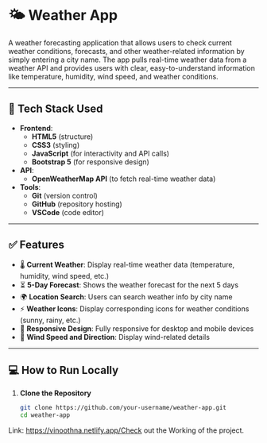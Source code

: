 # 🌤️ Weather App

A weather forecasting application that allows users to check current weather conditions, forecasts, and other weather-related information by simply entering a city name. The app pulls real-time weather data from a weather API and provides users with clear, easy-to-understand information like temperature, humidity, wind speed, and weather conditions.

---

## 🚀 Tech Stack Used

- **Frontend**:
  - **HTML5** (structure)
  - **CSS3** (styling)
  - **JavaScript** (for interactivity and API calls)
  - **Bootstrap 5** (for responsive design)
- **API**:
  - **OpenWeatherMap API** (to fetch real-time weather data)
- **Tools**:
  - **Git** (version control)
  - **GitHub** (repository hosting)
  - **VSCode** (code editor)

---

## ✅ Features

- 🌡️ **Current Weather**: Display real-time weather data (temperature, humidity, wind speed, etc.)
- ⏳ **5-Day Forecast**: Shows the weather forecast for the next 5 days
- 🌍 **Location Search**: Users can search weather info by city name
- ⚡ **Weather Icons**: Display corresponding icons for weather conditions (sunny, rainy, etc.)
- 📱 **Responsive Design**: Fully responsive for desktop and mobile devices
- 💨 **Wind Speed and Direction**: Display wind-related details

---

## 💻 How to Run Locally

1. **Clone the Repository**
   ```bash
   git clone https://github.com/your-username/weather-app.git
   cd weather-app

Link:
https://vinoothna.netlify.app/Check out the Working of the project.
